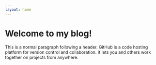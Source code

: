 ```yaml
---
layout: home
---
```

# Welcome to my blog!

This is a normal paragraph following a header. GitHub is a code hosting platform for version control and collaboration. It lets you and others work together on projects from anywhere.
